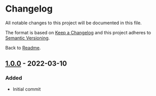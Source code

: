 # Changelog

All notable changes to this project will be documented in this file.

The format is based on [Keep a Changelog](http://keepachangelog.com/en/1.0.0/)
and this project adheres to [Semantic Versioning](http://semver.org/spec/v2.0.0.html).

Back to [Readme](README.md).

## [1.0.0] - 2022-03-10

### Added
* Initial commit

[1.0.0]: https://github.com/bischoffdev/property-aggregator/tree/1.0.0